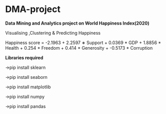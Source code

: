 # DMA-project
**Data Mining and Analytics project on World Happiness Index(2020)**

Visualising ,Clustering & Predicting Happiness

Happiness score = -2.1963 + 2.2597 ∗ Support + 0.0369 * GDP + 1.8856 * Health + 0.254 * Freedom + 0.414 * Generosity + -0.5173 * Corruption

**Libraries required**

->pip install sklearn

->pip install seaborn

->pip install matplotlib

->pip install numpy

->pip install pandas
